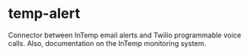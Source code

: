 # temp-alert
Connector between InTemp email alerts and Twilio programmable voice calls. Also, documentation on the InTemp monitoring system.
